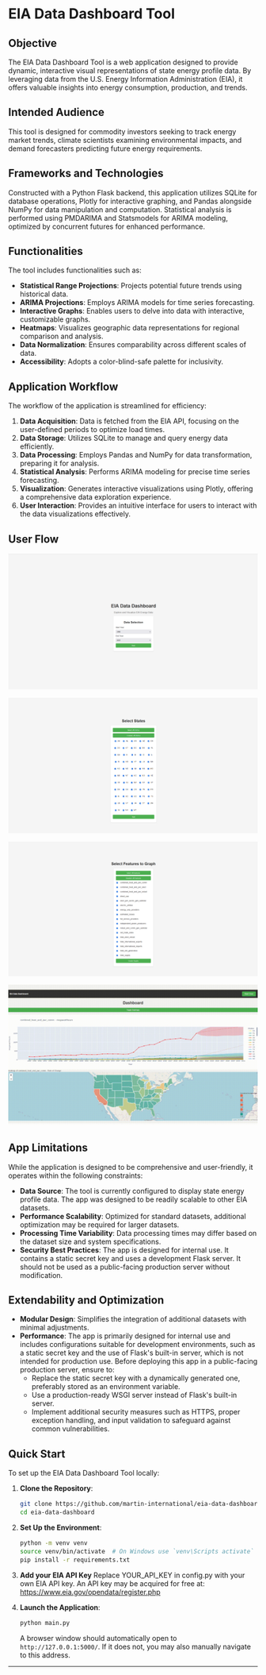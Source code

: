 # EIA Data Dashboard Tool

## Objective

The EIA Data Dashboard Tool is a web application designed to provide dynamic, interactive visual representations of state energy profile data. By leveraging data from the U.S. Energy Information Administration (EIA), it offers valuable insights into energy consumption, production, and trends.

## Intended Audience

This tool is designed for commodity investors seeking to track energy market trends, climate scientists examining environmental impacts, and demand forecasters predicting future energy requirements.

## Frameworks and Technologies

Constructed with a Python Flask backend, this application utilizes SQLite for database operations, Plotly for interactive graphing, and Pandas alongside NumPy for data manipulation and computation. Statistical analysis is performed using PMDARIMA and Statsmodels for ARIMA modeling, optimized by concurrent futures for enhanced performance.

## Functionalities

The tool includes functionalities such as:

- **Statistical Range Projections**: Projects potential future trends using historical data.
- **ARIMA Projections**: Employs ARIMA models for time series forecasting.
- **Interactive Graphs**: Enables users to delve into data with interactive, customizable graphs.
- **Heatmaps**: Visualizes geographic data representations for regional comparison and analysis.
- **Data Normalization**: Ensures comparability across different scales of data.
- **Accessibility**: Adopts a color-blind-safe palette for inclusivity.

## Application Workflow

The workflow of the application is streamlined for efficiency:

1. **Data Acquisition**: Data is fetched from the EIA API, focusing on the user-defined periods to optimize load times.
2. **Data Storage**: Utilizes SQLite to manage and query energy data efficiently.
3. **Data Processing**: Employs Pandas and NumPy for data transformation, preparing it for analysis.
4. **Statistical Analysis**: Performs ARIMA modeling for precise time series forecasting.
5. **Visualization**: Generates interactive visualizations using Plotly, offering a comprehensive data exploration experience.
6. **User Interaction**: Provides an intuitive interface for users to interact with the data visualizations effectively.

## User Flow

![screenshot of index.html](https://github.com/martin-international/eia-data-dashboard/blob/main/readme/index.png)

![screenshot of select_states.html](https://github.com/martin-international/eia-data-dashboard/blob/main/readme/select_states.png)

![screenshot of select_features.html](https://github.com/martin-international/eia-data-dashboard/blob/main/readme/select_features.png)

![gif of dashboard.html](https://github.com/martin-international/eia-data-dashboard/blob/main/readme/dashboard.gif)

## App Limitations

While the application is designed to be comprehensive and user-friendly, it operates within the following constraints:

- **Data Source**: The tool is currently configured to display state energy profile data. The app was designed to be readily scalable to other EIA datasets.
- **Performance Scalability**: Optimized for standard datasets, additional optimization may be required for larger datasets.
- **Processing Time Variability**: Data processing times may differ based on the dataset size and system specifications.
- **Security Best Practices**: The app is designed for internal use. It contains a static secret key and uses a development Flask server. It should not be used as a public-facing production server without modification.

## Extendability and Optimization

- **Modular Design**: Simplifies the integration of additional datasets with minimal adjustments.
- **Performance**: The app is primarily designed for internal use and includes configurations suitable for development environments, such as a static secret key and the use of Flask's built-in server, which is not intended for production use. Before deploying this app in a public-facing production server, ensure to:
    - Replace the static secret key with a dynamically generated one, preferably stored as an environment variable.
    - Use a production-ready WSGI server instead of Flask's built-in server.
    - Implement additional security measures such as HTTPS, proper exception handling, and input validation to safeguard against common vulnerabilities.

## Quick Start

To set up the EIA Data Dashboard Tool locally:

1. **Clone the Repository**:
   ```sh
   git clone https://github.com/martin-international/eia-data-dashboard.git
   cd eia-data-dashboard
   ```

2. **Set Up the Environment**:
   ```sh
   python -m venv venv
   source venv/bin/activate  # On Windows use `venv\Scripts activate`
   pip install -r requirements.txt
   ```

3. **Add your EIA API Key**
   Replace YOUR_API_KEY in config.py with your own EIA API key.
   An API key may be acquired for free at: https://www.eia.gov/opendata/register.php

4. **Launch the Application**:
   ```sh
   python main.py
   ```
   A browser window should automatically open to `http://127.0.0.1:5000/`. If it does not, you may also manually navigate to this address.

---